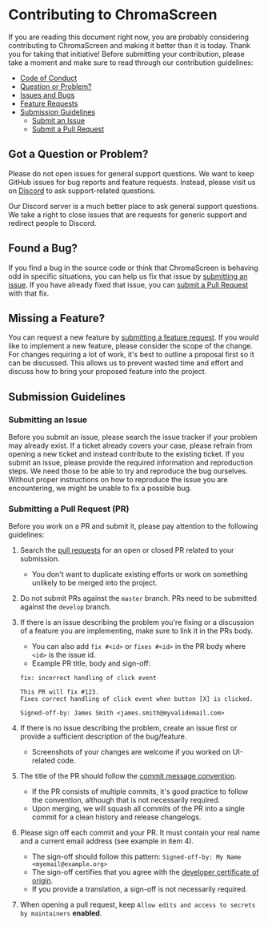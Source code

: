 # Contributing to ChromaScreen

If you are reading this document right now, you are probably considering contributing to ChromaScreen and making it better
than it is today. Thank you for taking that initiative! Before submitting your contribution, please take a moment and
make sure to read through our contribution guidelines:

- [Code of Conduct](https://github.com/coprint/ChromaScreen/blob/develop/.github/CODE_OF_CONDUCT.md)
- [Question or Problem?](#question)
- [Issues and Bugs](#issue)
- [Feature Requests](#feature)
- [Submission Guidelines](#submit)
  - [Submit an Issue](#submit-issue)
  - [Submit a Pull Request](#submit-pr)

## <a name="question"></a> Got a Question or Problem?

Please do not open issues for general support questions. We want to keep GitHub issues for bug reports and feature
requests. Instead, please visit us on [Discord](https://discord.com/invite/5f8gGDkDgN) to ask support-related questions.

Our Discord server is a much better place to ask general support questions. We take a right to close issues that are
requests for generic support and redirect people to Discord.

## <a name="issue"></a> Found a Bug?

If you find a bug in the source code or think that ChromaScreen is behaving odd in specific situations, you can help us fix
that issue by [submitting an issue](https://github.com/coprint/ChromaScreen/issues/new?assignees=&labels=%E2%9A%A1+Type%3A+Bug&template=bug_report.yml).
If you have already fixed that issue, you can [submit a Pull Request](#submit-pr) with that fix.

## <a name="feature"></a> Missing a Feature?

You can request a new feature by [submitting a feature request](https://github.com/coprint/ChromaScreen/issues/new?assignees=&labels=%F0%9F%92%A1+Type%3A+FR&template=feature_request.yml).
If you would like to implement a new feature, please consider the scope of the change. For changes requiring a lot of
work, it's best to outline a proposal first so it can be discussed. This allows us to prevent wasted time and effort and
discuss how to bring your proposed feature into the project.

## <a name="submit"></a> Submission Guidelines

### <a name="submit-issue"></a> Submitting an Issue

Before you submit an issue, please search the issue tracker if your problem may already exist. If a ticket already
covers your case, please refrain from opening a new ticket and instead contribute to the existing ticket. If you submit
an issue, please provide the required information and reproduction steps. We need those to be able to try and reproduce
the bug ourselves. Without proper instructions on how to reproduce the issue you are encountering, we might be unable to
fix a possible bug.

### <a name="submit-pr"></a> Submitting a Pull Request (PR)

Before you work on a PR and submit it, please pay attention to the following guidelines:

1. Search the [pull requests](https://github.com/coprint/ChromaScreen/pulls) for an open or closed PR related to your submission.
   - You don't want to duplicate existing efforts or work on something unlikely to be merged into the project.
2. Do not submit PRs against the `master` branch. PRs need to be submitted against the `develop` branch.
3. If there is an issue describing the problem you're fixing or a discussion of a feature you are implementing, make sure to link it in the PRs body.

   - You can also add `fix #<id>` or `fixes #<id>` in the PR body where `<id>` is the issue id.
   - Example PR title, body and sign-off:

   ```
   fix: incorrect handling of click event

   This PR will fix #123.
   Fixes correct handling of click event when button [X] is clicked.

   Signed-off-by: James Smith <james.smith@myvalidemail.com>
   ```

4. If there is no issue describing the problem, create an issue first or provide a sufficient description of the bug/feature.
   - Screenshots of your changes are welcome if you worked on UI-related code.
5. The title of the PR should follow the [commit message convention](https://www.conventionalcommits.org/en/v1.0.0/).
   - If the PR consists of multiple commits, it's good practice to follow the convention, although that is not necessarily required.
   - Upon merging, we will squash all commits of the PR into a single commit for a clean history and release changelogs.
6. Please sign off each commit and your PR. It must contain your real name and a current email address (see example in item 4).
   - The sign-off should follow this pattern: `Signed-off-by: My Name <myemail@example.org>`
   - The sign-off certifies that you agree with the [developer certificate of origin](https://github.com/coprint/ChromaScreen/blob/develop/.github/DEVELOPER_CERTIFICATE_OF_ORIGIN.md).
   - If you provide a translation, a sign-off is not necessarily required.
7. When opening a pull request, keep `Allow edits and access to secrets by maintainers` **enabled**.

